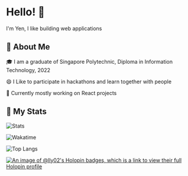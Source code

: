 # Hello! 👋

I'm Yen, I like building web applications

## 🧐 About Me

🎓 I am a graduate of Singapore Polytechnic, Diploma in Information Technology, 2022

😄 I Like to participate in hackathons and learn together with people

🤖 Currently mostly working on React projects

## 🤪 My Stats

![Stats](https://github-readme-stats.vercel.app/api?username=lly02)

![Wakatime](https://github-readme-stats.vercel.app/api/wakatime?username=lly&layout=compact&v=2)

![Top Langs](https://github-readme-stats.vercel.app/api/top-langs/?username=lly02&layout=compact)

[![An image of @lly02's Holopin badges, which is a link to view their full Holopin profile](https://holopin.me/lly02)](https://holopin.io/@lly02)
